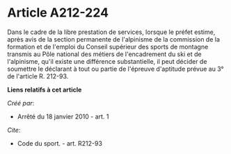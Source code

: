 # Article A212-224

Dans le cadre de la libre prestation de services, lorsque le préfet estime, après avis de la section permanente de
l'alpinisme de la commission de la formation et de l'emploi du Conseil supérieur des sports de montagne transmis au Pôle
national des métiers de l'encadrement du ski et de l'alpinisme, qu'il existe une différence substantielle, il peut décider de
soumettre le déclarant à tout ou partie de l'épreuve d'aptitude prévue au 3° de l'article R. 212-93.

**Liens relatifs à cet article**

_Créé par_:

  - Arrêté du 18 janvier 2010 - art. 1

_Cite_:

  - Code du sport. - art. R212-93
